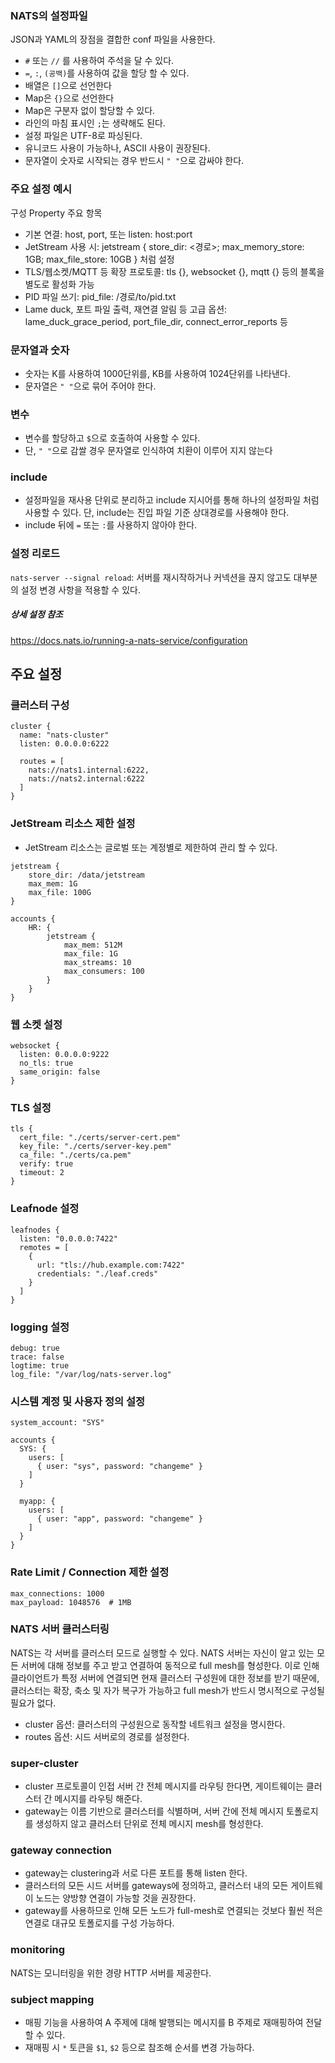 
### NATS의 설정파일
JSON과 YAML의 장점을 결합한 conf 파일을 사용한다.
* `#` 또는 `//` 를 사용하여 주석을 달 수 있다.
* `=`, `:`, `(공백)`를 사용하여 값을 할당 할 수 있다.
* 배열은 `[]`으로 선언한다
* Map은 `{}`으로 선언한다
* Map은 구분자 없이 할당할 수 있다.
* 라인의 마침 표시인 `;`는 생략해도 된다.
* 설정 파일은 UTF-8로 파싱된다.
* 유니코드 사용이 가능하나, ASCII 사용이 권장된다.
* 문자열이 숫자로 시작되는 경우 반드시 `" "`으로 감싸야 한다.

### 주요 설정 예시
구성 Property 주요 항목
* 기본 연결: host, port, 또는 listen: host:port
* JetStream 사용 시: jetstream { store_dir: <경로>; max_memory_store: 1GB; max_file_store: 10GB } 처럼 설정 
* TLS/웹소켓/MQTT 등 확장 프로토콜: tls {}, websocket {}, mqtt {} 등의 블록을 별도로 활성화 가능 
* PID 파일 쓰기: pid_file: /경로/to/pid.txt
* Lame duck, 포트 파일 출력, 재연결 알림 등 고급 옵션: lame_duck_grace_period, port_file_dir, connect_error_reports 등 

### 문자열과 숫자
* 숫자는 K를 사용하여 1000단위를, KB를 사용하여 1024단위를 나타낸다.
* 문자열은 `" "`으로 묶어 주어야 한다.

### 변수
* 변수를 할당하고 `$`으로 호출하여 사용할 수 있다.
* 단, `" "`으로 감쌀 경우 문자열로 인식하여 치환이 이루어 지지 않는다

### include 
* 설정파일을 재사용 단위로 분리하고 include 지시어를 통해 하나의 설정파일 처럼 사용할 수 있다. 단, include는 진입 파일 기준 상대경로를 사용해야 한다.
* include 뒤에 `=` 또는 `:`를 사용하지 않아야 한다.

### 설정 리로드
`nats-server --signal reload`: 서버를 재시작하거나 커넥션을 끊지 않고도 대부분의 설정 변경 사항을 적용할 수 있다.

##### 상세 설정 참조
https://docs.nats.io/running-a-nats-service/configuration

## 주요 설정  

### 클러스터 구성
```
cluster {
  name: "nats-cluster"
  listen: 0.0.0.0:6222

  routes = [
    nats://nats1.internal:6222,
    nats://nats2.internal:6222
  ]
}
```

### JetStream 리소스 제한 설정
* JetStream 리소스는 글로벌 또는 계정별로 제한하여 관리 할 수 있다.

```
jetstream {
    store_dir: /data/jetstream
    max_mem: 1G
    max_file: 100G
}

accounts {
    HR: {
        jetstream {
            max_mem: 512M
            max_file: 1G
            max_streams: 10
            max_consumers: 100
        }
    }
}
```

### 웹 소켓 설정
```
websocket {
  listen: 0.0.0.0:9222
  no_tls: true
  same_origin: false
}
```

### TLS 설정
```
tls {
  cert_file: "./certs/server-cert.pem"
  key_file: "./certs/server-key.pem"
  ca_file: "./certs/ca.pem"
  verify: true
  timeout: 2
}
```

### Leafnode 설정
```
leafnodes {
  listen: "0.0.0.0:7422"
  remotes = [
    {
      url: "tls://hub.example.com:7422"
      credentials: "./leaf.creds"
    }
  ]
}
```

### logging 설정
```
debug: true
trace: false
logtime: true
log_file: "/var/log/nats-server.log"
```

### 시스템 계정 및 사용자 정의 설정
```
system_account: "SYS"

accounts {
  SYS: {
    users: [
      { user: "sys", password: "changeme" }
    ]
  }

  myapp: {
    users: [
      { user: "app", password: "changeme" }
    ]
  }
}
```

### Rate Limit / Connection 제한 설정
```
max_connections: 1000
max_payload: 1048576  # 1MB
```

### NATS 서버 클러스터링
NATS는 각 서버를 클러스터 모드로 실행할 수 있다. NATS 서버는 자신이 알고 있는 모든 서버에 대해 정보를 주고 받고 연결하여 동적으로 full mesh를 형성한다. 이로 인해 클라이언트가 특정 서버에 연결되면 현재 클러스터 구성원에 대한 정보를 받기 때문에, 클러스터는 확장, 축소 및 자가 복구가 가능하고 full mesh가 반드시 명시적으로 구성될 필요가 없다.
* cluster 옵션: 클러스터의 구성원으로 동작할 네트워크 설정을 명시한다.
* routes 옵션: 시드 서버로의 경로를 설정한다.

### super-cluster
* cluster 프로토콜이 인접 서버 간 전체 메시지를 라우팅 한다면, 게이트웨이는 클러스터 간 메시지를 라우팅 해준다.
* gateway는 이름 기반으로 클러스터를 식별하며, 서버 간에 전체 메시지 토폴로지를 생성하지 않고 클러스터 단위로 전체 메시지 mesh를 형성한다.

### gateway connection
* gateway는 clustering과 서로 다른 포트를 통해 listen 한다.
* 클러스터의 모든 시드 서버를 gateways에 정의하고, 클러스터 내의 모든 게이트웨이 노드는 양방향 연결이 가능할 것을 권장한다.
* gateway를 사용하므로 인해 모든 노드가 full-mesh로 연결되는 것보다 훨씬 적은 연결로 대규모 토폴로지를 구성 가능하다.

### monitoring
NATS는 모니터링을 위한 경량 HTTP 서버를 제공한다.

### subject mapping
* 매핑 기능을 사용하여 A 주제에 대해 발행되는 메시지를 B 주제로 재매핑하여 전달 할 수 있다.
* 재매핑 시 `*` 토큰을 `$1`, `$2` 등으로 참조해 순서를 변경 가능하다.

